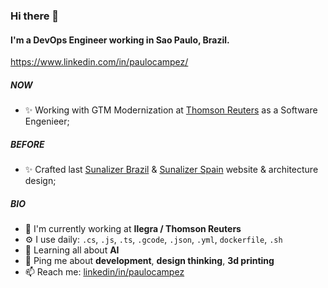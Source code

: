 ### Hi there 👋

#### I'm a DevOps Engineer working in Sao Paulo, Brazil.
https://www.linkedin.com/in/paulocampez/

##### NOW

- ✨ Working with GTM Modernization at [Thomson Reuters](https://www.thomsonreuters.com/) as a Software Engenieer;

##### BEFORE

- ✨ Crafted last [Sunalizer Brazil](https://sunalizer.com.br/) & [Sunalizer Spain](https://sunalizer.es/) website & architecture design;

##### BIO

- 🏢 I'm currently working at **Ilegra / Thomson Reuters**
- ⚙️ I use daily: `.cs`, `.js`, `.ts`, `.gcode`, `.json`,  `.yml`, `dockerfile`, `.sh`
- 🌱 Learning all about **AI**
- 💬 Ping me about **development**, **design thinking**, **3d printing**
- 📫 Reach me: [linkedin/in/paulocampez](https://www.linkedin.com/in/paulocampez/)
